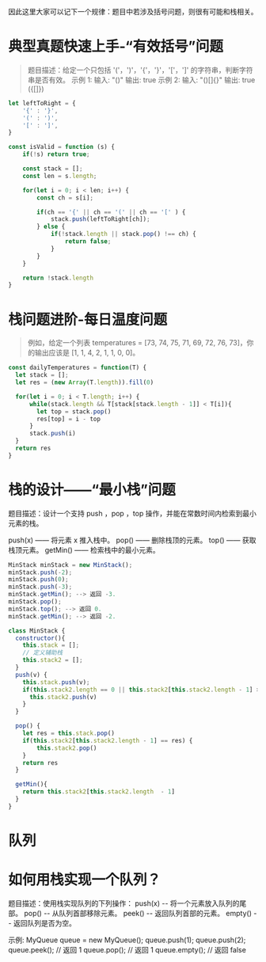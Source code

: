 因此这里大家可以记下一个规律：题目中若涉及括号问题，则很有可能和栈相关。

# 典型真题快速上手-“有效括号”问题
> 题目描述：给定一个只包括 '('，')'，'{'，'}'，'['，']' 的字符串，判断字符串是否有效。
示例 1:
输入: "()"
输出: true
示例 2:
输入: "()[]{}"
输出: true
({[]})

```js
let leftToRight = {
    '{' : '}',
    '(' : ')',
    '[' : ']',
}

const isValid = function (s) {
    if(!s) return true;

    const stack = [];
    const len = s.length;

    for(let i = 0; i < len; i++) {
        const ch = s[i];

        if(ch == '{' || ch == '(' || ch == '[' ) {
            stack.push(leftToRight[ch]);
        } else {
            if(!stack.length || stack.pop() !== ch) {
                return false;
            }
        }
    }

    return !stack.length
}
```



# 栈问题进阶-每日温度问题

> 例如，给定一个列表 temperatures = [73, 74, 75, 71, 69, 72, 76, 73]，你的输出应该是 [1, 1, 4, 2, 1, 1, 0, 0]。

```js
const dailyTemperatures = function(T) {
  let stack = [];
  let res = (new Array(T.length)).fill(0)

  for(let i = 0; i < T.length; i++) {
      while(stack.length && T[stack[stack.length - 1]] < T[i]){
        let top = stack.pop()
        res[top] = i - top 
      }
      stack.push(i)
  }
  return res 
}
```

# 栈的设计——“最小栈”问题
题目描述：设计一个支持 push ，pop ，top 操作，并能在常数时间内检索到最小元素的栈。

push(x) —— 将元素 x 推入栈中。
pop() —— 删除栈顶的元素。
top() —— 获取栈顶元素。
getMin() —— 检索栈中的最小元素。

```js
MinStack minStack = new MinStack();
minStack.push(-2);
minStack.push(0);
minStack.push(-3);
minStack.getMin(); --> 返回 -3.
minStack.pop();
minStack.top(); --> 返回 0.
minStack.getMin(); --> 返回 -2.
```

```js
class MinStack {
  constructor(){
    this.stack = [];
    // 定义辅助栈
    this.stack2 = [];
  }
  push(v) {
    this.stack.push(v);
    if(this.stack2.length == 0 || this.stack2[this.stack2.length - 1] >= v) {
      this.stack2.push(v)
    }
  }

  pop() {
    let res = this.stack.pop()
    if(this.stack2[this.stack2.length - 1] == res) {
        this.stack2.pop()
    }
    return res
  }

  getMin(){
    return this.stack2[this.stack2.length  - 1]
  }
}
```

# 队列
# 如何用栈实现一个队列？
题目描述：使用栈实现队列的下列操作：
push(x) -- 将一个元素放入队列的尾部。
pop() -- 从队列首部移除元素。
peek() -- 返回队列首部的元素。
empty() -- 返回队列是否为空。

示例: MyQueue queue = new MyQueue();
queue.push(1);
queue.push(2);
queue.peek(); // 返回 1
queue.pop(); // 返回 1
queue.empty(); // 返回 false
